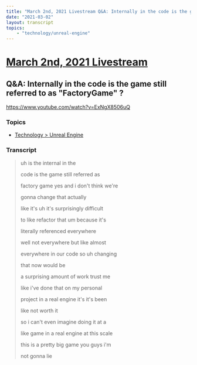 ```yaml
---
title: "March 2nd, 2021 Livestream Q&A: Internally in the code is the game still referred to as \"FactoryGame\" ?"
date: "2021-03-02"
layout: transcript
topics:
    - "technology/unreal-engine"
---
```

# [March 2nd, 2021 Livestream](../2021-03-02.md)
## Q&A: Internally in the code is the game still referred to as "FactoryGame" ?
https://www.youtube.com/watch?v=ExNgX8506uQ

### Topics
* [Technology > Unreal Engine](../topics/technology/unreal-engine.md)

### Transcript

> uh is the internal in the
>
> code is the game still referred as
>
> factory game yes and i don't think we're
>
> gonna change that actually
>
> like it's uh it's surprisingly difficult
>
> to like refactor that um because it's
>
> literally referenced everywhere
>
> well not everywhere but like almost
>
> everywhere in our code so uh changing
>
> that now would be
>
> a surprising amount of work trust me
>
> like i've done that on my personal
>
> project in a real engine it's it's been
>
> like not worth it
>
> so i can't even imagine doing it at a
>
> like game in a real engine at this scale
>
> this is a pretty big game you guys i'm
>
> not gonna lie
